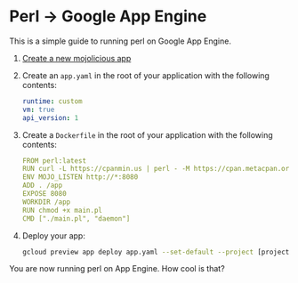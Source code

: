 # Perl -> Google App Engine

This is a simple guide to running perl on Google App Engine. 

1. [Create a new mojolicious app](http://mojolicio.us/)

2. Create an `app.yaml` in the root of your application with the following contents:

    ```yaml
    runtime: custom
    vm: true
    api_version: 1
    ```

3. Create a `Dockerfile` in the root of your application with the following contents:

    ```yaml
    FROM perl:latest
    RUN curl -L https://cpanmin.us | perl - -M https://cpan.metacpan.org -n Mojolicious
    ENV MOJO_LISTEN http://*:8080
    ADD . /app
    EXPOSE 8080
    WORKDIR /app
    RUN chmod +x main.pl
    CMD ["./main.pl", "daemon"]
    ```

3. Deploy your app:

    ```sh
    gcloud preview app deploy app.yaml --set-default --project [project id]"
    ```

You are now running perl on App Engine. How cool is that?
